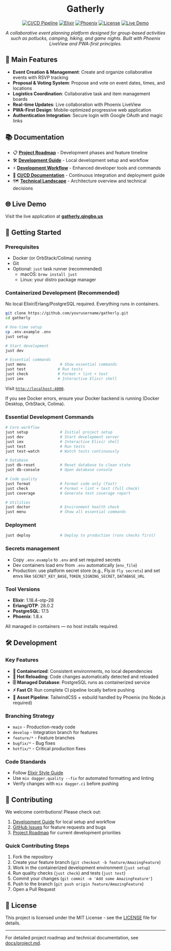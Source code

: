 <div align="center">
  <h1>Gatherly</h1>

  [![CI/CD Pipeline](https://github.com/ripple0328/gatherly/actions/workflows/ci.yml/badge.svg)](https://github.com/ripple0328/gatherly/actions/workflows/ci.yml)
  [![Elixir](https://img.shields.io/badge/elixir-1.18.4-purple.svg)](https://elixir-lang.org)
  [![Phoenix](https://img.shields.io/badge/phoenix-1.8-orange.svg)](https://phoenixframework.org)
  [![License](https://img.shields.io/badge/license-MIT-blue.svg)](LICENSE)
  [![Live Demo](https://img.shields.io/badge/demo-gatherly.qingbo.us-green.svg)](https://gatherly.qingbo.us)

  <p><em>A collaborative event planning platform designed for group-based activities such as potlucks, camping, hiking, and game nights. Built with Phoenix LiveView and PWA-first principles.</em></p>
</div>

## 🌟 Main Features

- **Event Creation & Management**: Create and organize collaborative events with RSVP tracking
- **Proposal & Voting System**: Propose and vote on event dates, times, and locations
- **Logistics Coordination**: Collaborative task and item management boards
- **Real-time Updates**: Live collaboration with Phoenix LiveView
- **PWA-First Design**: Mobile-optimized progressive web application
- **Authentication Integration**: Secure login with Google OAuth and magic links

## 📚 Documentation

- 📋 **[Project Roadmap](./docs/Project.md)** - Development phases and feature timeline
- 🛠️ **[Development Guide](./docs/Development.md)** - Local development setup and workflow
- ⚡ **[Development Workflow](./docs/DEVELOPMENT_WORKFLOW.md)** - Enhanced developer tools and commands
- 🔄 **[CI/CD Documentation](./docs/CICD.md)** - Continuous integration and deployment guide
- 🗺️ **[Technical Landscape](./docs/Landscape.md)** - Architecture overview and technical decisions

## 🌐 Live Demo

Visit the live application at **[gatherly.qingbo.us](https://gatherly.qingbo.us)**

## 🚀 Getting Started

### Prerequisites
- Docker (or OrbStack/Colima) running
- Git
- Optional: `just` task runner (recommended)
  - macOS: `brew install just`
  - Linux: your distro package manager

### Containerized Development (Recommended)

No local Elixir/Erlang/PostgreSQL required. Everything runs in containers.

```bash
git clone https://github.com/yourusername/gatherly.git
cd gatherly

# One-time setup
cp .env.example .env
just setup

# Start development
just dev

# Essential commands
just menu               # Show essential commands
just test              # Run tests  
just check             # Format + lint + test
just iex               # Interactive Elixir shell
```

Visit [`http://localhost:4000`](http://localhost:4000).

If you see Docker errors, ensure your Docker backend is running (Docker Desktop, OrbStack, Colima).

### Essential Development Commands

```bash
# Core workflow
just setup              # Initial project setup
just dev                # Start development server
just iex                # Interactive Elixir shell
just test               # Run tests
just test-watch         # Watch tests continuously

# Database
just db-reset           # Reset database to clean state
just db-console         # Open database console

# Code quality
just format             # Format code only (fast)
just check              # Format + lint + test (full check)
just coverage           # Generate test coverage report

# Utilities
just doctor             # Environment health check
just menu               # Show all essential commands
```

### Deployment

```bash
just deploy             # Deploy to production (runs checks first)
```

### Secrets management
- Copy `.env.example` to `.env` and set required secrets
- Dev containers load env from `.env` automatically (`env_file`)
- Production: use platform secret store (e.g., Fly.io `fly secrets`) and set envs like `SECRET_KEY_BASE`, `TOKEN_SIGNING_SECRET`, `DATABASE_URL`

### Tool Versions

- **Elixir**: 1.18.4-otp-28
- **Erlang/OTP**: 28.0.2
- **PostgreSQL**: 17.5
- **Phoenix**: 1.8.x

All managed in containers — no host installs required.

## 🛠 Development

### Key Features
- **🐳 Containerized**: Consistent environments, no local dependencies
- **🔄 Hot Reloading**: Code changes automatically detected and reloaded
- **🗄️ Managed Database**: PostgreSQL runs as containerized service
- **⚡ Fast CI**: Run complete CI pipeline locally before pushing
- **🔧 Asset Pipeline**: TailwindCSS + esbuild handled by Phoenix (no Node.js required)

### Branching Strategy
- `main` - Production-ready code
- `develop` - Integration branch for features
- `feature/*` - Feature branches
- `bugfix/*` - Bug fixes
- `hotfix/*` - Critical production fixes

### Code Standards
- Follow [Elixir Style Guide](https://github.com/christopheradams/elixir_style_guide)
- Use `mix dagger.quality --fix` for automated formatting and linting
- Verify changes with `mix dagger.ci` before pushing

## 🤝 Contributing

We welcome contributions! Please check out:
1. [Development Guide](./docs/Development.md) for local setup and workflow
2. [GitHub Issues](https://github.com/ripple0328/gatherly/issues) for feature requests and bugs
3. [Project Roadmap](./docs/Project.md) for current development priorities

### Quick Contributing Steps
1. Fork the repository
2. Create your feature branch (`git checkout -b feature/AmazingFeature`)
3. Work in the containerized development environment (`just setup`)
4. Run quality checks (`just check`) and tests (`just test`)
5. Commit your changes (`git commit -m 'Add some AmazingFeature'`)
6. Push to the branch (`git push origin feature/AmazingFeature`)
7. Open a Pull Request

## 📝 License

This project is licensed under the MIT License - see the [LICENSE](LICENSE) file for details.

---

For detailed project roadmap and technical documentation, see [docs/project.md](docs/project.md).
